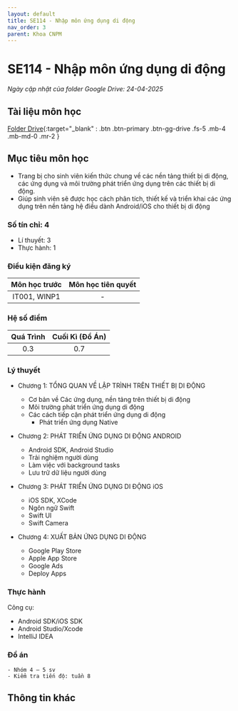 ```yaml
---
layout: default
title: SE114 - Nhập môn ứng dụng di động
nav_order: 3
parent: Khoa CNPM
---
```


# SE114 - Nhập môn ứng dụng di động

*Ngày cập nhật của folder Google Drive: 24-04-2025*
## Tài liệu môn học

[Folder Drive](https://drive.google.com/drive/folders/1z3-yD2ZsJw7ywmII-H504rN1yNIsiCl_?usp=drive_link){:target="_blank" : .btn .btn-primary .btn-gg-drive .fs-5 .mb-4 .mb-md-0 .mr-2 }

## Mục tiêu môn học
- Trang bị cho sinh viên kiến thức chung về các nền tảng thiết bị di động, các ứng dụng và môi trường phát triển ứng dụng trên các thiết bị di động.
- Giúp sinh viên sẽ được học cách phân tích, thiết kế và triển khai các ứng dụng trên nền tảng hệ điều dành Android/iOS cho thiết bị di động


### Số tín chỉ: 4
- Lí thuyết: 3
- Thực hành: 1

### Điều kiện đăng ký

| Môn học trước| Môn học tiên quyết  |
|------|-----|
| <center>IT001, WINP1</center> | <center>-</center> |

### Hệ số điểm
|   Quá Trình  |  Cuối Kì (Đồ Án) |
|------|-----|
| <center> 0.3 </center> | <center>0.7 </center> |

### Lý thuyết

- Chương 1: TỔNG QUAN VỀ LẬP TRÌNH TRÊN THIẾT BỊ DI ĐỘNG

    - Cơ bản về Các ứng dụng, nền tảng trên thiết bị di động
    - Môi trường phát triển ứng dụng di động
    - Các cách tiếp cận phát triển ứng dụng di động
        - Phát triển ứng dụng Native

- Chương 2: PHÁT TRIỂN ỨNG DỤNG DI ĐỘNG ANDROID
    - Android SDK, Android Studio
    - Trải nghiệm người dùng
    - Làm việc với background tasks
    - Lưu trữ dữ liệu người dùng

- Chương 3: PHÁT TRIỂN ỨNG DỤNG DI ĐỘNG iOS
    - iOS SDK, XCode
    - Ngôn ngữ Swift
    - Swift UI
    - Swift Camera

- Chương 4: XUẤT BẢN ỨNG DỤNG DI ĐỘNG
    - Google Play Store
    - Apple App Store
    - Google Ads
    - Deploy Apps

### Thực hành
Công cụ:
- Android SDK/iOS SDK
- Android Studio/Xcode
- IntelliJ IDEA


### Đồ án
    - Nhóm 4 – 5 sv
    - Kiểm tra tiến độ: tuần 8
    
## Thông tin khác
